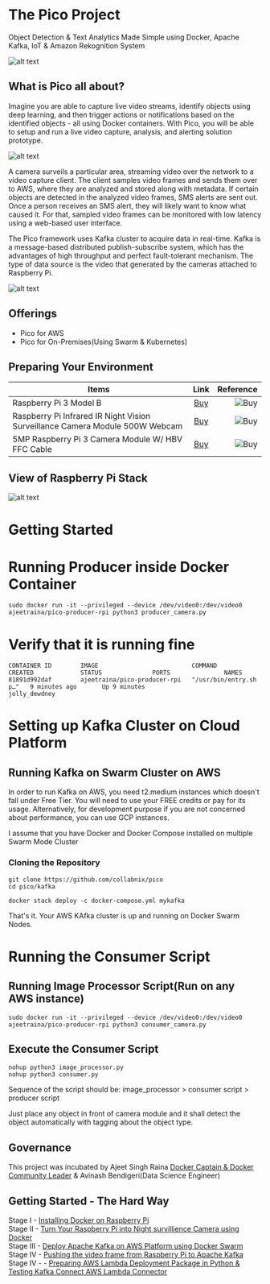 # The Pico Project

Object Detection & Text Analytics Made Simple using Docker, Apache Kafka, IoT & Amazon Rekognition System

![alt text](https://github.com/collabnix/pico/blob/master/images/thepicoproject1.png "My Image")



## What is Pico all about?


Imagine you are able to capture live video streams, identify objects using deep learning, and then trigger actions or notifications based on the identified objects - all using Docker containers. With Pico, you will be able to setup and run a live video capture, analysis, and alerting solution prototype.

![alt text](https://github.com/collabnix/pico/blob/master/images/pico-project-arch.png)

                            

A camera surveils a particular area, streaming video over the network to a video capture client. The client samples video frames and sends them over to AWS, where they are analyzed and stored along with metadata. If certain objects are detected in the analyzed video frames, SMS alerts are sent out. Once a person receives an SMS alert, they will likely want to know what caused it. For that, sampled video frames can be monitored with low latency using a web-based user interface.

The Pico framework uses Kafka cluster to acquire data in real-time. Kafka is a message-based distributed publish-subscribe system, which has the advantages of high throughput and perfect fault-tolerant mechanism. The type of data source is the video that generated by the cameras attached to Raspberry Pi. 


![alt text](https://github.com/collabnix/pico/blob/master/images/pico_in_3_steps.png)


## Offerings

- Pico for AWS
- Pico for On-Premises(Using Swarm & Kubernetes)

## Preparing Your Environment

|Items        |   Link        | Reference  |
| ------------- |:-------------:| -----:|
| Raspberry Pi 3 Model B| [Buy](https://robu.in/product/latest-raspberry-pi-3-model-b-original/ref/60/) | ![Buy](https://github.com/collabnix/pico/blob/master/images/pibox.png) |
| Raspberry Pi Infrared IR Night Vision Surveillance Camera Module 500W Webcam | [Buy](https://robu.in/product/raspberry-pi-infrared-ir-night-vision-surveillance-camera-module-500w-webcam/ref/60/) | ![Buy](https://github.com/collabnix/pico/blob/master/images/picbox2.png/)| 
| 5MP Raspberry Pi 3 Camera Module W/ HBV FFC Cable | [Buy](https://robu.in/product/5mp-raspberry-pi-camera-module-w-hbv-ffc-cable/ref/60) | ![Buy](https://github.com/collabnix/pico/blob/master/images/pibox3.png)| 


## View of Raspberry Pi Stack

![alt text](https://github.com/collabnix/pico/blob/master/images/pico2.png)

# Getting Started 

# Running Producer inside Docker Container

```
sudo docker run -it --privileged --device /dev/video0:/dev/video0 ajeetraina/pico-producer-rpi python3 producer_camera.py
```

# Verify that it is running fine

```
CONTAINER ID        IMAGE                          COMMAND                  CREATED             STATUS              PORTS               NAMES
81891d992daf        ajeetraina/pico-producer-rpi   "/usr/bin/entry.sh p…"   9 minutes ago       Up 9 minutes                            jolly_dewdney

```

# Setting up Kafka Cluster on Cloud Platform

## Running Kafka on Swarm Cluster on AWS

In order to run Kafka on AWS, you need t2.medium instances which doesn't fall under Free Tier. You will need to use your FREE credits or pay for its usage. Alternatively, for development purpose if you are not concerned about performance, you can use GCP instances.

I assume that you have Docker and Docker Compose installed on multiple Swarm Mode Cluster

### Cloning the Repository

```
git clone https://github.com/collabnix/pico
cd pico/kafka
```

```
docker stack deploy -c docker-compose.yml mykafka
```

That's it. Your AWS KAfka cluster is up and running on Docker Swarm Nodes. 

# Running the Consumer Script

## Running Image Processor Script(Run on any AWS instance)


```
sudo docker run -it --privileged --device /dev/video0:/dev/video0 ajeetraina/pico-producer-rpi python3 consumer_camera.py
```

## Execute the Consumer Script

```
nohup python3 image_processor.py
nohup python3 consumer.py
```

Sequence of the script should be:
image_processor > consumer script > producer script

Just place any object in front of camera module and it shall detect the object automatically with tagging about the object type.

## Governance

This project was incubated by Ajeet Singh Raina [Docker Captain & Docker Community Leader](https://www.docker.com/captains/ajeet-singh-raina) & Avinash Bendigeri(Data Science Engineer)

## Getting Started - The Hard Way

Stage I - [Installing Docker on Raspberry Pi](https://github.com/collabnix/pico/tree/master/getting-started)<br>
Stage II - [Turn Your Raspberry Pi into Night survillience Camera using Docker](http://collabnix.com/turn-your-raspberry-pi-into-low-cost-cctv-surveillance-camerawith-night-vision-in-5-minutes-using-docker/)<br>
Stage III -  [Deploy Apache Kafka on AWS Platform using Docker Swarm](https://github.com/collabnix/pico/blob/master/kafka/README.md)<br>
Stage IV - [Pushing the video frame from Raspberry Pi to Apache Kafka](https://github.com/collabnix/pico/blob/master/kafka/producer-consumer.md) <br>
Stage IV - []() - [Preparing AWS Lambda Deployment Package in Python & Testing Kafka Connect AWS Lambda Connector](https://github.com/collabnix/pico/blob/master/lambda/README.md)<br>



